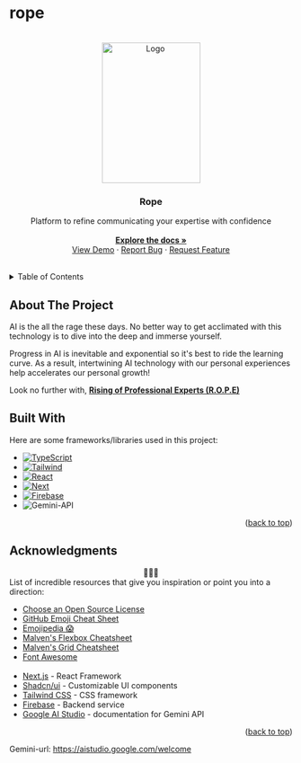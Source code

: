 # rope

<!-- PROJECT LOGO -->
<br />
<div align="center" id='readme-top'>
  <img src="https://images.stockcake.com/public/7/d/e/7de5e9f4-7e5a-4c29-b504-90cb82cfb0f5_large/mystical-chain-magic-stockcake.jpg" alt="Logo" target='blank' width="175" height="250" style=''>

  <h3 align="center">Rope</h3>

  <p align="center">
    Platform to refine communicating your expertise with confidence
    <br />
    <br />
    <a href="https://github.com/WackyChomp/rope"><strong>Explore the docs »</strong></a>
    <br />
    <a href="https://github.com/WackyChomp/rope">View Demo</a>
    ·
    <a href="https://github.com/WackyChomp/rope/issues">Report Bug</a>
    ·
    <a href="https://github.com/WackyChomp/rope/issues">Request Feature</a>
  </p>
</div>

<br />


<!-- TABLE OF CONTENTS -->
<details>
  <summary>Table of Contents</summary>
  <ol>
    <li><a href="#about-the-project">About The Project</a></li>
    <li><a href="#built-with">Built With</a></li>
    <li><a href="#acknowledgments">Acknowledgments</a></li>
    <!--<li><a href="#"></a></li>-->
    <!--<li><a href="#"></a></li>-->
  </ol>
</details>


## About The Project
AI is the all the rage these days. No better way to get acclimated with this technology is to dive into the deep and immerse yourself. 

Progress in AI is inevitable and exponential so it's best to ride the learning curve. As a result, intertwining AI technology with our personal experiences help accelerates our personal growth!

Look no further with, <b><u>Rising of Professional Experts (R.O.P.E)</u></b>


<!-- BUILT WITH -->
## Built With
Here are some frameworks/libraries used in this project:
* [![TypeScript][TypeScript]][TypeScript-url]
* [![Tailwind][Tailwind.css]][Tailwind-url]
* [![React][React.js]][React-url]
* [![Next][Next.js]][Next-url]
* [![Firebase][Firebase]][Firebase-url]
* ![Gemini-API][Gemini-API]

<p align="right">(<a href="#readme-top">back to top</a>)</p>



<!-- ACKNOWLEDGMENTS -->
## Acknowledgments
<div align="center">🌟🤗🌟</div>
List of incredible resources that give you inspiration or point you into a direction:

* [Choose an Open Source License](https://choosealicense.com)
* [GitHub Emoji Cheat Sheet](https://www.webpagefx.com/tools/emoji-cheat-sheet)
* [Emojipedia 😱](https://emojipedia.org/smileys)
* [Malven's Flexbox Cheatsheet](https://flexbox.malven.co/)
* [Malven's Grid Cheatsheet](https://grid.malven.co/)
* [Font Awesome](https://fontawesome.com)
<br><br>
* [Next.js](https://nextjs.org/) - React Framework
* [Shadcn/ui](https://ui.shadcn.com/docs) - Customizable UI components
* [Tailwind CSS](https://tailwindcss.com/docs/installation) - CSS framework
* [Firebase](https://firebase.google.com/) - Backend service
* [Google AI Studio](https://aistudio.google.com/welcome) - documentation for Gemini API
<p align="right">(<a href="#readme-top">back to top</a>)</p>


[Next.js]: https://img.shields.io/badge/next.js-000000?style=for-the-badge&logo=nextdotjs&logoColor=white
[Next-url]: https://nextjs.org/
[TypeScript]: https://img.shields.io/badge/TypeScript-007ACC?style=for-the-badge&logo=typescript&logoColor=white
[TypeScript-url]: https://www.typescriptlang.org/

[React.js]: https://img.shields.io/badge/React-20232A?style=for-the-badge&logo=react&logoColor=61DAFB
[React-url]: https://reactjs.org/
[Tailwind.css]: https://img.shields.io/badge/Tailwind_CSS-38B2AC?style=for-the-badge&logo=tailwind-css&logoColor=white
[Tailwind-url]: https://tailwindcss.com/

[Firebase]: https://img.shields.io/badge/Firebase-%23FF6600.svg?style=for-the-badge&logo=firebase&logoColor=white
[Firebase-url]: https://firebase.google.com/
[Gemini-API]: https://img.shields.io/badge/Gemini-055B79?style=for-the-badge&logo=googlegemini&logoColor=white
Gemini-url: https://aistudio.google.com/welcome